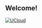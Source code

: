 ## Welcome!

[![UCloud](https://jiobxn.files.wordpress.com/2020/12/ucloud2.png)](https://www.ucloud.cn/site/active/kuaijie.html?invitation_code=C1x0CC2BBF38292)
